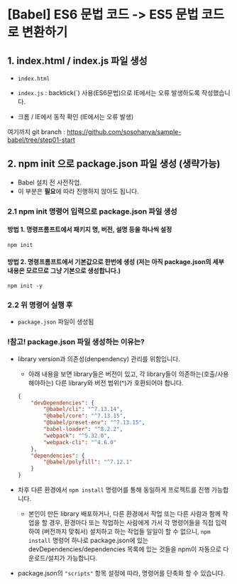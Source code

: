 # [Babel] ES6 문법 코드 -> ES5 문법 코드로 변환하기


## 1. index.html / index.js 파일 생성 

- `index.html`
- `index.js` : backtick(`) 사용(ES6문법)으로 IE에서는 오류 발생하도록 작성했습니다.

- 크롬 / IE에서 동작 확인 (IE에서는 오류 발생) 

여기까지 git branch : https://github.com/sosohanya/sample-babel/tree/step01-start 


## 2. npm init 으로 package.json 파일 생성 (생략가능)  

- Babel 설치 전 사전작업. 
- 이 부분은 **필요**에 따라 진행하지 않아도 됩니다. 

### 2.1 npm init 명령어 입력으로 package.json 파일 생성 

#### 방법 1. 명령프롬프트에서 패키지 명, 버전, 설명 등을 하나씩 설정  
```shell
npm init
```

#### 방법 2. 명령프롬프트에서 기본값으로 한번에 생성 (저는 아직 package.json의 세부 내용은 모르므로 그냥 기본으로 생성합니다.)
```shell
npm init -y 
```

### 2.2 위 명령어 실행 후 
- `package.json` 파일이 생성됨

### !참고! package.json 파일 생성하는 이유는?
- library version과 의존성(denpendency) 관리를 위함입니다.
    - 아래 내용을 보면 library들은 버전이 있고, 각 library들이 의존하는(호출/사용해야하는) 다른 library와 버전 범위(^)가 호환되어야 합니다. 
    ```json
    {
        "devDependencies": {
            "@babel/cli": "^7.13.14",
            "@babel/core": "^7.13.15",
            "@babel/preset-env": "^7.13.15",
            "babel-loader": "^8.2.2",
            "webpack": "^5.32.0",
            "webpack-cli": "^4.6.0"
        },
        "dependencies": {
            "@babel/polyfill": "^7.12.1"
        }
    }
    ```

- 차후 다른 환경에서 `npm install` 명령어를 통해 동일하게 프로젝트를 진행 가능합니다. 
    - 본인이 만든 library 배포하거나, 다른 환경에서 작업 또는 다른 사람과 함께 작업을 할 경우, 환경마다 또는 작업하는 사람에게 가서 각 명령어들을 직접 입력하여 (버전까지 맞춰서) 설치하고 하는 작업들 일일이 할 수 없으니, `npm install` 명령어 하나로 package.json에 있는 devDependencies/dependencies 목록에 있는 것들을 npm이 자동으로 다운로드/설치가 가능합니다.

- package.json의 `"scripts"` 항목 설정에 따라, 명령어를 단축화 할 수 있습니다. 
